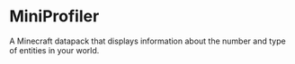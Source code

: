 # MiniProfiler
A Minecraft datapack that displays information about the number and type of entities in your world.
